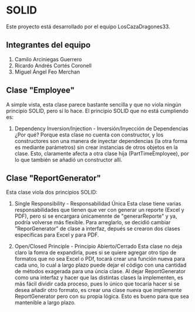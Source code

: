 # SOLID

Este proyecto está desarrollado por el equipo LosCazaDragones33.

## Integrantes del equipo

1. Camilo Arciniegas Guerrero
2. Ricardo Andrés Cortés Coronell
3. Miguel Ángel Feo Merchan

## Clase "Employee"
A simple vista, esta clase parece bastante sencilla y que no viola ningún principio SOLID, pero sí lo hace. El principio SOLID que no está cumpliendo es:
1. Dependency Inversion/Injection - Inversión/Inyección de Dependencias
    ¿Por qué? Porque esta clase no cuenta con constructor, y los constructores son una manera de inyectar dependencias (la otra forma es mediante parámetros) sin crear instancias de otros objetos en la clase. Esto, claramente afecta a otra clase hija (PartTimeEmployee), por lo que también se añadió un constructor allí.

## Clase "ReportGenerator"
Esta clase viola dos principios SOLID:
1. Single Responsibility - Responsabilidad Única
    Esta clase tiene varias responsabilidades que tienen que ver con generar un reporte (Excel y PDF), pero si se encargara únicamennte de "generarReporte" y ya, podría volverse más flexible. Para arreglarlo, se decidió cambiar "ReporGenerator" de clase a interfaz, depués se crearon dos clases específicas para Excel y para PDF.

2. Open/Closed Principle - Principio Abierto/Cerrado
Esta clase no deja claro la fomra de expandirla, pues si se quiere agregar otro tipo de formatos que no sea Excel o PDf, tocará crear una función nueva para cada uno, lo cual a largo plazo puede dejar el código con una cantidad de métodos exagerada para una úncia clase. Al dejar ReportGenerator como una interfaz y hacer que las distintas clases la implementen, es más fácil dividir cada proceso, pues lo único que tocaría hacer si se desea añadir otro formato, es crear una clase nueva que implemente ReportGenerator pero con su propia lógica. Esto es bueno para que sea mantenible a largo plazo.